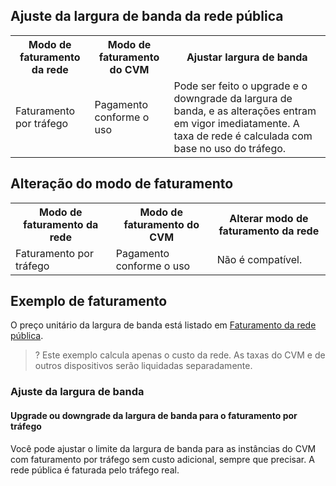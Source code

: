 

## Ajuste da largura de banda da rede pública

<table>
<tr><th>Modo de faturamento da rede</th><th>Modo de faturamento do CVM</th><th>Ajustar largura de banda</th></tr>
<tr><td>Faturamento por tráfego</td><td>Pagamento conforme o uso</td><td>Pode ser feito o upgrade e o downgrade da largura de banda, e as alterações entram em vigor imediatamente. A taxa de rede é calculada com base no uso do tráfego. </td></tr>
</table>

## Alteração do modo de faturamento

<table>
<tr><th>Modo de faturamento da rede</th><th>Modo de faturamento do CVM</th><th>Alterar modo de faturamento da rede</th></tr>
<tr><td>Faturamento por tráfego</td><td>Pagamento conforme o uso</td><td>Não é compatível.</td></tr>
</table>


## Exemplo de faturamento

O preço unitário da largura de banda está listado em [Faturamento da rede pública](https://intl.cloud.tencent.com/zh/document/product/213/10578).
>? Este exemplo calcula apenas o custo da rede. As taxas do CVM e de outros dispositivos serão liquidadas separadamente.

### Ajuste da largura de banda

#### Upgrade ou downgrade da largura de banda para o **faturamento por tráfego**

Você pode ajustar o limite da largura de banda para as instâncias do CVM com faturamento por tráfego sem custo adicional, sempre que precisar. A rede pública é faturada pelo tráfego real.

